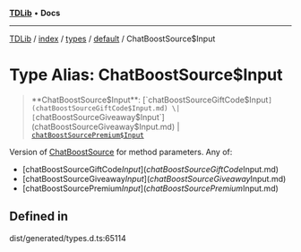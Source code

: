 [**TDLib**](../../../../../../README.md) • **Docs**

***

[TDLib](../../../../../../modules.md) / [index](../../../../../README.md) / [types](../../../README.md) / [default](../README.md) / ChatBoostSource$Input

# Type Alias: ChatBoostSource$Input

> **ChatBoostSource$Input**: [`chatBoostSourceGiftCode$Input`](chatBoostSourceGiftCode$Input.md) \| [`chatBoostSourceGiveaway$Input`](chatBoostSourceGiveaway$Input.md) \| [`chatBoostSourcePremium$Input`](chatBoostSourcePremium$Input.md)

Version of [ChatBoostSource](ChatBoostSource.md) for method parameters.
Any of:
- [chatBoostSourceGiftCode$Input](chatBoostSourceGiftCode$Input.md)
- [chatBoostSourceGiveaway$Input](chatBoostSourceGiveaway$Input.md)
- [chatBoostSourcePremium$Input](chatBoostSourcePremium$Input.md)

## Defined in

dist/generated/types.d.ts:65114
